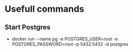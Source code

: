 # Usefull commands

## Start Postgres

- docker run --name pg -e POSTGRES_USER=root -e POSTGRES_PASSWORD=root -p 5432:5432 -d postgres

